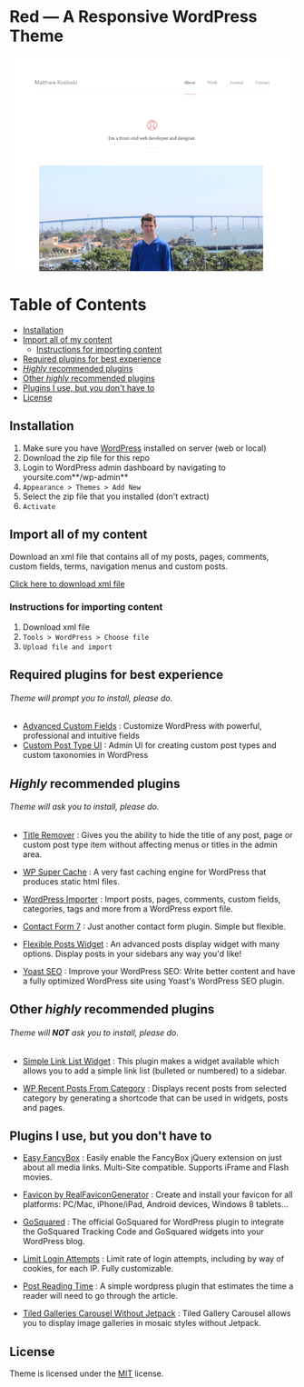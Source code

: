 # Red — A Responsive WordPress Theme

![](https://github.com/MatthewKosloski/red/blob/master/screenshot.png?raw=true)

# Table of Contents
- [Installation](https://github.com/MatthewKosloski/red#installation)
- [Import all of my content](https://github.com/MatthewKosloski/red#import-all-of-my-content)
  - [Instructions for importing content](https://github.com/MatthewKosloski/red#instructions-for-importing-content)
- [Required plugins for best experience](https://github.com/MatthewKosloski/red#required-plugins-for-best-experience)
- [*Highly* recommended plugins](https://github.com/MatthewKosloski/red#highly-recommended-plugins)
- [Other *highly* recommended plugins](https://github.com/MatthewKosloski/red#other-highly-recommended-plugins)
- [Plugins I use, but you don't have to](https://github.com/MatthewKosloski/red#plugins-i-use-but-you-dont-have-to)
- [License](https://github.com/MatthewKosloski/red#license)

## Installation
1. Make sure you have [WordPress](https://wordpress.org/download/) installed on server (web or local)
2. Download the zip file for this repo
3. Login to WordPress admin dashboard by navigating to yoursite.com**/wp-admin**
4. `Appearance > Themes > Add New`
5. Select the zip file that you installed (don't extract)
6. `Activate`

## Import all of my content
Download an xml file that contains all of my posts, pages, comments, custom fields, terms, navigation menus and custom posts.

[Click here to download xml file](http://cl.ly/code/3M3c2v0i1p3M)

### Instructions for importing content
1. Download xml file
2. `Tools > WordPress > Choose file`
3. `Upload file and import`

## Required plugins for best experience
###### Theme will prompt you to install, please do.
- [Advanced Custom Fields](https://wordpress.org/plugins/advanced-custom-fields/) : Customize WordPress with powerful, professional and intuitive fields
- [Custom Post Type UI](https://wordpress.org/plugins/custom-post-type-ui/) : Admin UI for creating custom post types and custom taxonomies in WordPress

## *Highly* recommended plugins
###### Theme will ask you to install, please do.
- [Title Remover](https://wordpress.org/plugins/title-remover/) : Gives you the ability to hide the title of any post, page or custom post type item without affecting menus or titles in the admin area.

- [WP Super Cache](https://wordpress.org/plugins/wp-super-cache/) : A very fast caching engine for WordPress that produces static html files.

- [WordPress Importer](https://wordpress.org/plugins/wordpress-importer/) : Import posts, pages, comments, custom fields, categories, tags and more from a WordPress export file.

- [Contact Form 7](https://wordpress.org/plugins/contact-form-7/) : Just another contact form plugin. Simple but flexible.

- [Flexible Posts Widget](https://wordpress.org/plugins/flexible-posts-widget/) : An advanced posts display widget with many options. Display posts in your sidebars any way you'd like!

- [Yoast SEO](https://wordpress.org/plugins/wordpress-seo/) : Improve your WordPress SEO: Write better content and have a fully optimized WordPress site using Yoast's WordPress SEO plugin.

## Other *highly* recommended plugins 
###### Theme will **NOT** ask you to install, please do.
- [Simple Link List Widget](https://wordpress.org/plugins/simple-link-list-widget/) : This plugin makes a widget available which allows you to add a simple link list (bulleted or numbered) to a sidebar.

- [WP Recent Posts From Category](https://wordpress.org/plugins/wp-recent-posts-from-category/screenshots/) : Displays recent posts from selected category by generating a shortcode that can be used in widgets, posts and pages.

## Plugins I use, but you don't have to
- [Easy FancyBox](https://wordpress.org/plugins/easy-fancybox/) : Easily enable the FancyBox jQuery extension on just about all media links. Multi-Site compatible. Supports iFrame and Flash movies.

- [Favicon by RealFaviconGenerator](https://wordpress.org/plugins/favicon-by-realfavicongenerator/) : Create and install your favicon for all platforms: PC/Mac, iPhone/iPad, Android devices, Windows 8 tablets...

- [GoSquared](https://wordpress.org/plugins/gosquared-livestats/) : The official GoSquared for WordPress plugin to integrate the GoSquared Tracking Code and GoSquared widgets into your WordPress blog.

- [Limit Login Attempts](https://wordpress.org/plugins/limit-login-attempts/) : Limit rate of login attempts, including by way of cookies, for each IP. Fully customizable.

- [Post Reading Time](https://wordpress.org/plugins/post-reading-time/) : A simple wordpress plugin that estimates the time a reader will need to go through the article. 

- [Tiled Galleries Carousel Without Jetpack](https://wordpress.org/plugins/tiled-gallery-carousel-without-jetpack/) : Tiled Gallery Carousel allows you to display image galleries in mosaic styles without Jetpack.

## License
Theme is licensed under the [MIT](http://opensource.org/licenses/MIT) license.
